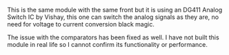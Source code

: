 This is the same module with the same front but it is using an DG411 Analog Switch IC by Vishay, this one can switch the analog signals as they are, no need for voltage to current conversion black magic.

The issue with the comparators has been fixed as well. I have not built this module in real life so I cannot confirm its functionality or performance.

